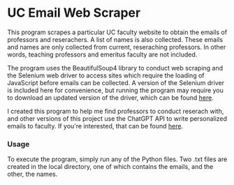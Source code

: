 # UC Email Web Scraper

This program scrapes a particular UC faculty website to obtain the emails of professors and reserachers. A list of names is also collected. These emails and names are only collected from current, reseraching professors. In other words, teaching professors and emeritus faculty are not included. 


The program uses the BeautifulSoup4 library to conduct web scraping and the Selenium web driver to access sites which require the loading of JavaScript before emails can be collected. A version of the Selenium driver is included here for convenience, but running the program may require you to download an updated version of the driver, which can be found [here](https://selenium-python.readthedocs.io/installation.html).


I created this program to help me find professors to conduct reserach with, and other versions of this project use the ChatGPT API to write personalized emails to faculty. If you're interested, that can be found [here](https://github.com/puruvian/hackathon).


### Usage ###

To execute the program, simply run any of the Python files. Two .txt files are created in the local directory, one of which contains the emails, and the other, the names. 
